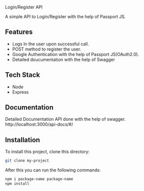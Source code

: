 
Login/Register API

A simple API to Login/Register with the help of Passport JS.


## Features
- Logs In the user upon successful call.
- POST method to register the user.
- Google Authentication with the help of Passport JS(OAuth2.0).
- Detailed doucumentation with the help of Swagger 





  
## Tech Stack
- Node
- Express



  
## Documentation

Detailed Documentation API done with the help of swagger.
http://localhost:3000/api-docs/#/


  
## Installation

To install this project, clone this directory:

```bash
git clone my-project
```
After this you can run the following commands: 

```bash
npm i package-name package-name
npm install
```
    